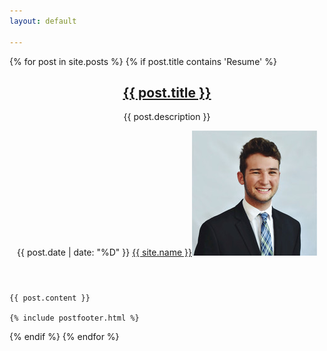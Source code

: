 ```yaml
---
layout: default

---
```



{% for post in site.posts %}
{% if post.title contains 'Resume' %}
<article class="post">
	<header>
		<div class="title">
			<h2><a href="{{ post.url }}">{{ post.title }}</a></h2>
			<p>{{ post.description }}</p>
		</div>
		<div class="meta">
			<time class="published" datetime="">{{ post.date | date: "%D" }}</time>
			<a href="#" class="author"><span class="name">{{ site.name }}</span><img src="/images/avatar.jpg" alt="" /></a>
		</div>
	</header>
	<!-- <a href="single.html" class="image featured"><img src="images/pic01.jpg" alt="" /></a> -->

	{{ post.content }}

	{% include postfooter.html %}
</article>
{% endif %}
{% endfor %}

			
